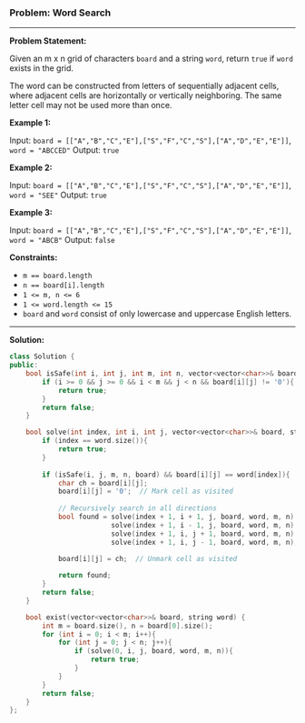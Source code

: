 ### Problem: Word Search

---

**Problem Statement:**

Given an m x n grid of characters `board` and a string `word`, return `true` if `word` exists in the grid.

The word can be constructed from letters of sequentially adjacent cells, where adjacent cells are horizontally or vertically neighboring. The same letter cell may not be used more than once.

**Example 1:**

Input: `board = [["A","B","C","E"],["S","F","C","S"],["A","D","E","E"]]`, `word = "ABCCED"`
Output: `true`

**Example 2:**

Input: `board = [["A","B","C","E"],["S","F","C","S"],["A","D","E","E"]]`, `word = "SEE"`
Output: `true`

**Example 3:**

Input: `board = [["A","B","C","E"],["S","F","C","S"],["A","D","E","E"]]`, `word = "ABCB"`
Output: `false`

**Constraints:**

- `m == board.length`
- `n == board[i].length`
- `1 <= m, n <= 6`
- `1 <= word.length <= 15`
- `board` and `word` consist of only lowercase and uppercase English letters.

---

**Solution:**

```cpp
class Solution {
public:
    bool isSafe(int i, int j, int m, int n, vector<vector<char>>& board){
        if (i >= 0 && j >= 0 && i < m && j < n && board[i][j] != '0'){
            return true;
        }
        return false;
    }

    bool solve(int index, int i, int j, vector<vector<char>>& board, string word, int m, int n){
        if (index == word.size()){
            return true;
        }
        
        if (isSafe(i, j, m, n, board) && board[i][j] == word[index]){
            char ch = board[i][j];
            board[i][j] = '0';  // Mark cell as visited
            
            // Recursively search in all directions
            bool found = solve(index + 1, i + 1, j, board, word, m, n) ||
                         solve(index + 1, i - 1, j, board, word, m, n) ||
                         solve(index + 1, i, j + 1, board, word, m, n) ||
                         solve(index + 1, i, j - 1, board, word, m, n);
            
            board[i][j] = ch;  // Unmark cell as visited

            return found;
        }
        return false;
    }

    bool exist(vector<vector<char>>& board, string word) {
        int m = board.size(), n = board[0].size();
        for (int i = 0; i < m; i++){
            for (int j = 0; j < n; j++){
                if (solve(0, i, j, board, word, m, n)){
                    return true;
                }
            }
        }
        return false;
    }
};
```

